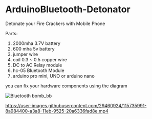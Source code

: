 # ArduinoBluetooth-Detonator
Detonate your Fire Crackers with Mobile Phone

Parts:
1. 2000mha 3.7V battery
2. 600 mha 5v battery 
3. jumper wire 
4. coil 0.3 ~ 0.5 copper wire 
5. DC to AC Relay module
6. hc-05 Bluetooth Module 
7. arduino pro mini, UNO or arduino nano 

you can fix your hardware components using the diagram

![Bluetooth bomb_bb](https://user-images.githubusercontent.com/29460924/115735785-6177b380-a3a8-11eb-8df2-a848aa2b9e7b.png)

https://user-images.githubusercontent.com/29460924/115735991-8a984400-a3a8-11eb-9525-20a6336fad8e.mp4

